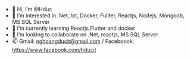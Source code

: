 - 👋 Hi, I’m @Hduc
- 👀 I’m interested in .Net, Iot, Docker, Fullter, Reactjs, Nodejs, Mongodb, MS SQL Server
- 🌱 I’m currently learning Reactjs,Flutter and docker
- 💞️ I’m looking to collaborate on .Net, reactjs, MS SQL Server
- 📫 Gmail: nghoangducit@gmail.com / Faceboook: https://www.facebook.com/hducit

